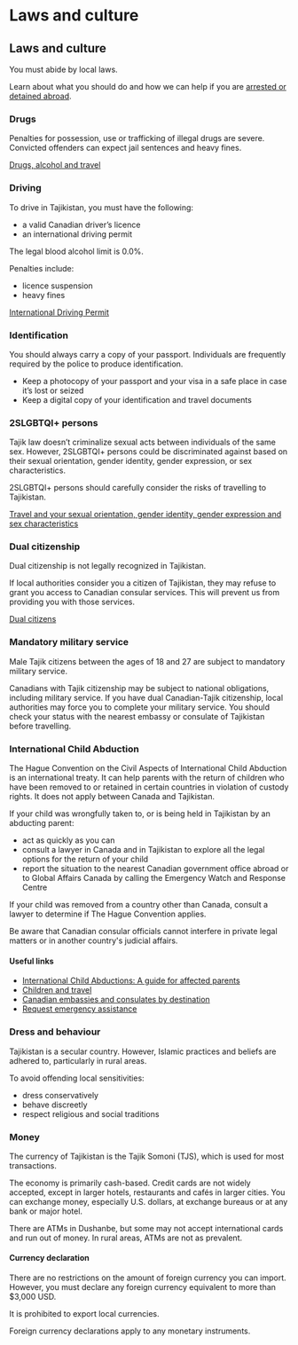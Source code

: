 # Laws and culture

## Laws and culture

You must abide by local laws.

Learn about what you should do and how we can help if you are [arrested or detained abroad](http://travel.gc.ca/assistance/emergency-info/arrest-detention).

### Drugs

Penalties for possession, use or trafficking of illegal drugs are severe. Convicted offenders can expect jail sentences and heavy fines.

[Drugs, alcohol and travel](https://travel.gc.ca/travelling/health-safety/drugs)

### Driving

To drive in Tajikistan, you must have the following:

* a valid Canadian driver’s licence
* an international driving permit

The legal blood alcohol limit is 0.0%.

Penalties include:

* licence suspension
* heavy fines

[International Driving Permit](https://travel.gc.ca/travelling/documents/international-driving-permit)

### Identification

You should always carry a copy of your passport. Individuals are frequently required by the police to produce identification.

* Keep a photocopy of your passport and your visa in a safe place in case it’s lost or seized
* Keep a digital copy of your identification and travel documents

### 2SLGBTQI+ persons

Tajik law doesn’t criminalize sexual acts between individuals of the same sex. However, 2SLGBTQI+ persons could be discriminated against based on their sexual orientation, gender identity, gender expression, or sex characteristics.

2SLGBTQI+ persons should carefully consider the risks of travelling to Tajikistan.

[Travel and your sexual orientation, gender identity, gender expression and sex characteristics](https://travel.gc.ca/travelling/health-safety/lgbt-travel)

### Dual citizenship

Dual citizenship is not legally recognized in Tajikistan.

If local authorities consider you a citizen of Tajikistan, they may refuse to grant you access to Canadian consular services. This will prevent us from providing you with those services.

[Dual citizens](https://travel.gc.ca/travelling/documents/dual-citizenship)

### Mandatory military service

Male Tajik citizens between the ages of 18 and 27 are subject to mandatory military service.

Canadians with Tajik citizenship may be subject to national obligations, including military service. If you have dual Canadian-Tajik citizenship, local authorities may force you to complete your military service. You should check your status with the nearest embassy or consulate of Tajikistan before travelling.

### International Child Abduction

The Hague Convention on the Civil Aspects of International Child Abduction is an international treaty. It can help parents with the return of children who have been removed to or retained in certain countries in violation of custody rights. It does not apply between Canada and Tajikistan.

If your child was wrongfully taken to, or is being held in Tajikistan by an abducting parent:

* act as quickly as you can
* consult a lawyer in Canada and in Tajikistan to explore all the legal options for the return of your child
* report the situation to the nearest Canadian government office abroad or to Global Affairs Canada by calling the Emergency Watch and Response Centre

If your child was removed from a country other than Canada, consult a lawyer to determine if The Hague Convention applies.

Be aware that Canadian consular officials cannot interfere in private legal matters or in another country's judicial affairs.

#### Useful links

* [International Child Abductions: A guide for affected parents](https://travel.gc.ca/travelling/publications/international-child-abductions)
* [Children and travel](https://travel.gc.ca/travelling/children)
* [Canadian embassies and consulates by destination](https://travel.gc.ca/assistance/embassies-consulates)
* [Request emergency assistance](https://travel.gc.ca/assistance/emergency-assistance)

### Dress and behaviour

Tajikistan is a secular country. However, Islamic practices and beliefs are adhered to, particularly in rural areas.

To avoid offending local sensitivities:

* dress conservatively
* behave discreetly
* respect religious and social traditions

### Money

The currency of Tajikistan is the Tajik Somoni (TJS), which is used for most transactions.

The economy is primarily cash-based. Credit cards are not widely accepted, except in larger hotels, restaurants and cafés in larger cities. You can exchange money, especially U.S. dollars, at exchange bureaus or at any bank or major hotel.

There are ATMs in Dushanbe, but some may not accept international cards and run out of money. In rural areas, ATMs are not as prevalent.

#### Currency declaration

There are no restrictions on the amount of foreign currency you can import. However, you must declare any foreign currency equivalent to more than $3,000 USD.

It is prohibited to export local currencies.

Foreign currency declarations apply to any monetary instruments.